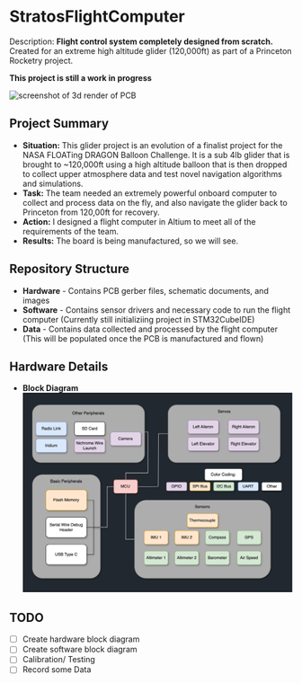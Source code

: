 # StratosFlightComputer
Description: **Flight control system completely designed from scratch.** Created for an extreme high altitude glider (120,000ft) as part of a Princeton Rocketry project.

**This project is still a work in progress**

![screenshot of 3d render of PCB](STRATOSRenderOut1.jpeg)

## Project Summary
 - **Situation:** This glider project is an evolution of a finalist project for the NASA FLOATing DRAGON Balloon Challenge. It is a sub 4lb glider that is brought to ~120,000ft using a high altitude balloon that is then dropped to collect upper atmosphere data and test novel navigation algorithms and simulations.
 - **Task:** The team needed an extremely powerful onboard computer to collect and process data on the fly, and also navigate the glider back to Princeton from 120,00ft for recovery.
 - **Action:** I designed a flight computer in Altium to meet all of the requirements of the team.
 - **Results:** The board is being manufactured, so we will see.

## Repository Structure
 - **Hardware** - Contains PCB gerber files, schematic documents, and images
 - **Software** - Contains sensor drivers and necessary code to run the flight computer (Currently still initializiing project in STM32CubeIDE)
 - **Data** - Contains data collected and processed by the flight computer (This will be populated once the PCB is manufactured and flown)

## Hardware Details
 - **Block Diagram**
![hardware block diagram](Hardware/HardwareBlockDiagram.jpg)

## TODO
 - [ ] Create hardware block diagram
 - [ ] Create software block diagram
 - [ ] Calibration/ Testing
 - [ ] Record some Data
